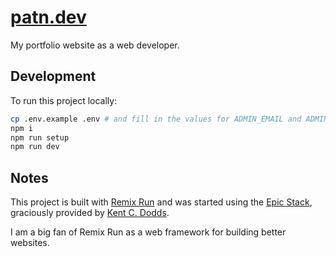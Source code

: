 # [patn.dev](https://github.com/goodeats/patn.dev)

My portfolio website as a web developer.

## Development

To run this project locally:

```sh
cp .env.example .env # and fill in the values for ADMIN_EMAIL and ADMIN_PASSWORD
npm i
npm run setup
npm run dev
```

## Notes

This project is built with [Remix Run](https://remix.run/) and was started using the [Epic Stack](https://github.com/epicweb-dev/epic-stack), graciously provided by [Kent C. Dodds](https://twitter.com/kentcdodds).

I am a big fan of Remix Run as a web framework for building better websites.
